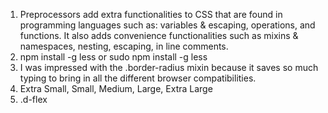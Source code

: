 1. Preprocessors add extra functionalities to CSS that are found in programming languages such as: variables & escaping, operations, and functions. It also adds convenience functionalities such as mixins & namespaces, nesting, escaping, in line comments.
2. npm install -g less or sudo npm install -g less
3. I was impressed with the .border-radius mixin because it saves so much typing to bring in all the different browser compatibilities.
4. Extra Small, Small, Medium, Large, Extra Large
5. .d-flex
